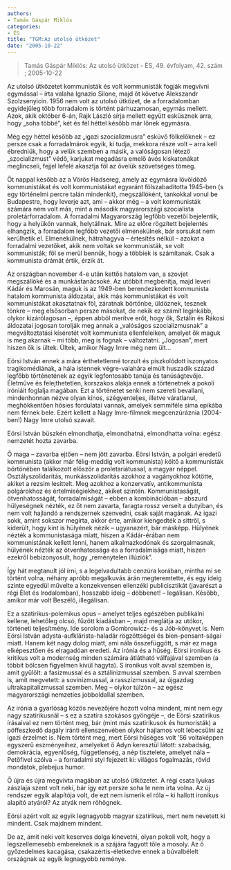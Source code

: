 ```yaml
---
authors: 
- Tamás Gáspár Miklós
categories: 
- ÉS
title: "TGM:Az utolsó ütközet"
date: "2005-10-22"
---
```

> Tamás Gáspár Miklós: Az utolsó ütközet - ÉS, 49. évfolyam, 42. szám ; 2005-10-22

Az utolsó ütközetet kommunisták és volt kommunisták fogják megvívni egymással – írta valaha Ignazio Silone, majd őt követve Alekszandr Szolzsenyicin. 1956 nem volt az utolsó ütközet, de a forradalomban egyidejűleg több forradalom is történt párhuzamosan, egymás mellett. Azok, akik október 6-án, Rajk László sírja mellett együtt esküsznek arra, hogy „soha többé”, két és fél héttel később már lőnek egymásra.

Még egy héttel később az „igazi szocializmusra” esküvő fölkelőknek – ez persze csak a forradalmárok egyik, ki tudja, mekkora része volt – arra kell ébredniük, hogy a velük szemben a másik, a valóságosan létező „szocializmust” védő, karjukat megadásra emelő ávós kiskatonákat meglincseli, fejjel lefelé akasztja föl az ővelük szövetséges tömeg.

Öt nappal később az a Vörös Hadsereg, amely az egymásra lövöldöző kommunistákat és volt kommunistákat egyaránt fölszabadította 1945-ben (s egy történelmi percre talán mindenkit), megszállóként, tankokkal vonul be Budapestre, hogy leverje azt, ami – akkor még – a volt kommunisták számára nem volt más, mint a második magyarországi szocialista proletárforradalom. A forradalmi Magyarország legfőbb vezetői bejelentik, hogy a helyükön vannak, helytállnak. Mire az előre rögzített bejelentés elhangzik, a forradalom legfőbb vezetői elmenekülnek, bár sorsukat nem kerülhetik el. Elmenekülnek, hátrahagyva – értesítés nélkül – azokat a forradalmi vezetőket, akik nem voltak se kommunisták, se volt kommunisták; föl se merül bennük, hogy a többiek is számítanak. Csak a kommunista drámát értik, érzik át.

Az országban november 4-e után kettős hatalom van, a szovjet megszállóké és a munkástanácsoké. Az utóbbit megbénítja, majd leveri Kádár és Marosán, maguk is az 1949-ben berendezkedett kommunista hatalom kommunista áldozatai, akik más kommunistákat és volt kommunistákat akasztatnak föl, záratnak börtönbe, üldöznek, tesznek tönkre – meg elsősorban persze másokat, de nekik ez számít leginkább, olykor kizárólagosan –, éppen abból merítve erőt, hogy ők, Sztálin és Rákosi áldozatai jogosan torolják meg annak a „valóságos szocializmusnak” a megváltoztatási kíséretét volt kommunista ellenfeleiken, amelyet ők maguk is meg akarnak – mi több, meg is fognak – változtatni. „Jogosan”, mert hiszen ők is ültek. Ültek, amikor Nagy Imre még nem ült...

Eörsi István ennek a mára érthetetlenné torzult és piszkolódott iszonyatos tragikomédiának, a hála istennek végre-valahára elmúlt huszadik század legfőbb történetének az egyik legfontosabb tanúja és tanúságtevője. Életműve és felejthetetlen, korszakos alakja ennek a történetnek a pokoli iróniáit foglalja magában. Ezt a történetet senki nem szereti bevallani, mindenhonnan nézve olyan kínos, szégyenteljes, illetve váratlanul, meghökkentően hősies fordulatai vannak, amelyek semmiféle sima epikába nem férnek bele. Ezért kellett a Nagy Imre-filmnek megcenzúráznia (2004-ben!) Nagy Imre utolsó szavait.

Eörsi István büszkén elmondhatja, elmondhatná, elmondhatta volna: egész nemzetét hozta zavarba.

Ő maga – zavarba ejtően – nem jött zavarba. Eörsi István, a polgári eredetű kommunista (akkor már félig-meddig volt kommunista) költő a kommunisták börtönében találkozott először a proletariátussal, a magyar néppel. Osztályszolidaritás, munkásszolidaritás azokhoz a vagányokhoz kötötte, akiket a rezsim lesittelt. Meg azokhoz a konzervatív, antikommunista polgárokhoz és értelmiségiekhez, akiket szintén. Kommunistaságát, ötvenhatosságát, forradalmiságát – ebben a kombinációban – abszurd hülyeségnek nézték, ez őt nem zavarta, faragta rossz verseit a dutyiban, és nem volt hajlandó a rendszernek szenvedni, csak saját magának. Az igazi sokk, amint sokszor megírta, akkor érte, amikor kiengedték a sittről, s kiderült, hogy kint is hülyének nézik – ugyanazért, bár másképp. Hülyének nézték a kommunistasága miatt, hiszen a Kádár-érában nem kommunistának kellett lenni, hanem alkalmazkodónak és szorgalmasnak, hülyének nézték az ötvenhatossága és a forradalmisága miatt, hiszen ezekről bebizonyosult, hogy „reménytelen illúziók”.

Így hát megtanult jól írni, s a legelvadultabb cenzúra korában, mintha mi se történt volna, néhány apróbb megalkuvás árán megteremtette, és egy ideig szinte egyedül művelte a konzekvensen ellenzéki publicisztikát (javarészt a régi Élet és Irodalomban), hosszabb ideig – döbbenet! – legálisan. Később, amikor már volt Beszélő, illegálisan.

Ez a szatirikus-polemikus opus – amelyet teljes egészében publikálni kellene, lehetőleg olcsó, fűzött kiadásban –, majd meglátja az utókor, történeti teljesítmény. Ide sorolom a Gombrowicz- és a Jób-könyvet is. Nem Eörsi István adysta-aufklärista-haladár rögzöttségei és bien-pensant-ságai miatt. Hanem két nagy dolog miatt, ami nála összefüggött, s már ez maga elképesztően és elragadóan eredeti. Az irónia és a hűség. Eörsi ironikus és kritikus volt a modernség minden számára átlátható válfajával szemben (a többit bölcsen figyelmen kívül hagyta). S ironikus volt avval szemben is, amit gyűlölt: a fasizmussal és a sztálinizmussal szemben. S avval szemben is, amit megvetett: a sovinizmussal, a rasszizmussal, az újgazdag ultrakapitalizmussal szemben. Meg – olykor túlzón – az egész magyarországi nemzeties jobboldallal szemben.

Az irónia a gyarlóság közös nevezőjére hozott volna mindent, mint nem egy nagy szatirikusnál – s ez a szatíra szokásos gyöngéje –, de Eörsi szatirikus írásaival ez nem történt meg, bár (mint más szatirikusok és humoristák) a pöffeszkedő dagály iránti ellenszenvében olykor hajlamos volt lebecsülni az igazi érzelmet is. Nem történt meg, mert Eörsi hűséges volt ’56 voltaképpen egyszerű eszményeihez, amelyeket ő Adyn keresztül látott: szabadság, demokrácia, egyenlőség, függetlenség, a nép tisztelete, amelyet nála – Petőfivel szólva – a forradalmi styl fejezett ki: világos fogalmazás, rövid mondatok, plebejus humor.

Ő újra és újra megvívta magában az utolsó ütközetet. A régi csata lyukas zászlaja szent volt neki, bár így ezt persze soha le nem írta volna. Az új rendszer egyik alapítója volt, de ezt nem ismerik el róla – ki hallott ironikus alapító atyáról? Az atyák nem röhögnek.

Eörsi azért volt az egyik legnagyobb magyar szatirikus, mert nem nevetett ki mindent. Csak majdnem mindent.

De az, amit neki volt keserves dolga kinevetni, olyan pokoli volt, hogy a legszellemesebb embereknek is a szájára fagyott tőle a mosoly. Az ő győzedelmes kacagása, csakazértis-életkedve ennek a búvalbélelt országnak az egyik legnagyobb reménye.
